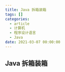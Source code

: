 ```yaml
---
title: Java 拆箱装箱
tags: []
categories:
  - article
  - 计算机
  - 程序设计语言
  - Java
date: 2021-03-07 00:00:00
---
```


<style>
.center {
width: auto;
display: table;
margin - left: auto;
margin - right: auto;
}
// 图片居中
img {
position: relative;
left: 50%;
transform: translateX(-50%);
}
</style>

## Java 拆箱装箱
